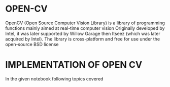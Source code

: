 # OPEN-CV

OpenCV (Open Source Computer Vision Library) is a library of programming functions mainly aimed at real-time computer vision Originally developed by Intel, it was later supported by Willow Garage then Itseez (which was later acquired by Intel). The library is cross-platform and free for use under the open-source BSD license


# IMPLEMENTATION OF OPEN CV
In the given notebook following topics covered
